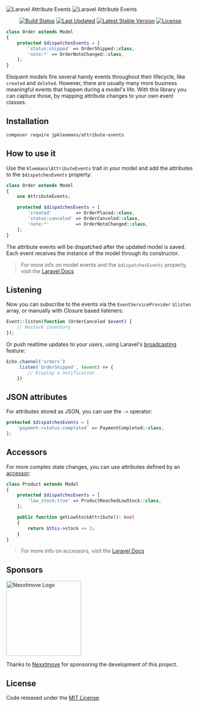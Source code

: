![Laravel Attribute Events](https://raw.githubusercontent.com/jpkleemans/attribute-events/gh-pages/attribute-events.svg#gh-light-mode-only)
![Laravel Attribute Events](https://github.com/jpkleemans/attribute-events/blob/gh-pages/attribute-events-dark.svg#gh-dark-mode-only)

<p align="center">
  <a href="https://travis-ci.org/jpkleemans/attribute-events" target="_blank"><img src="https://img.shields.io/travis/com/jpkleemans/attribute-events?label=tests&style=flat-square" alt="Build Status"></a>
  <a href="https://github.com/jpkleemans/attribute-events/commits" target="_blank"><img src="https://img.shields.io/github/last-commit/jpkleemans/attribute-events?label=updated&style=flat-square" alt="Last Updated"></a>
  <a href="https://packagist.org/packages/jpkleemans/attribute-events"><img src="https://img.shields.io/packagist/v/jpkleemans/attribute-events?label=stable&style=flat-square" alt="Latest Stable Version"></a>
  <a href="https://packagist.org/packages/jpkleemans/attribute-events"><img src="https://img.shields.io/packagist/l/jpkleemans/attribute-events?style=flat-square" alt="License"></a>
</p>

```php
class Order extends Model
{
    protected $dispatchesEvents = [
        'status:shipped' => OrderShipped::class,
        'note:*' => OrderNoteChanged::class,
    ];
}
```

Eloquent models fire several handy events throughout their lifecycle, like `created` and `deleted`. However, there are usually many more business meaningful events that happen during a model's life. With this library you can capture those, by mapping attribute changes to your own event classes.

## Installation
```bash
composer require jpkleemans/attribute-events
```

## How to use it
Use the `Kleemans\AttributeEvents` trait in your model and add the attributes to the `$dispatchesEvents` property:

```php
class Order extends Model
{
    use AttributeEvents;

    protected $dispatchesEvents = [
        'created'         => OrderPlaced::class,
        'status:canceled' => OrderCanceled::class,
        'note:*'          => OrderNoteChanged::class,
    ];
}
```

The attribute events will be dispatched after the updated model is saved. Each event receives the instance of the model through its constructor.

> For more info on model events and the `$dispatchesEvents` property, visit the <a href="https://laravel.com/docs/eloquent#events" target="_blank">Laravel Docs</a>

## Listening
Now you can subscribe to the events via the `EventServiceProvider` `$listen` array, or manually with Closure based listeners:

```php
Event::listen(function (OrderCanceled $event) {
    // Restock inventory
});
```

Or push realtime updates to your users, using Laravel's <a href="https://laravel.com/docs/broadcasting" target="_blank">broadcasting</a> feature:

```js
Echo.channel('orders')
    .listen('OrderShipped', (event) => {
        // Display a notification
    })
```

## JSON attributes
For attributes stored as JSON, you can use the `->` operator:

```php
protected $dispatchesEvents = [
    'payment->status:completed' => PaymentCompleted::class,
];
```

## Accessors
For more complex state changes, you can use attributes defined by an <a href="https://laravel.com/docs/eloquent-mutators#defining-an-accessor" target="_blank">accessor</a>:

```php
class Product extends Model
{
    protected $dispatchesEvents = [
        'low_stock:true' => ProductReachedLowStock::class,
    ];

    public function getLowStockAttribute(): bool
    {
        return $this->stock <= 3;
    }
}
```

> For more info on accessors, visit the <a href="https://laravel.com/docs/eloquent-mutators#defining-an-accessor" target="_blank">Laravel Docs</a>

## Sponsors

<a href="https://www.nexxtmove.nl/" target="_blank">
  <img src="https://raw.githubusercontent.com/jpkleemans/attribute-events/gh-pages/nexxtmove-logo.svg" alt="Nexxtmove Logo" width="200">
</a>

Thanks to <a href="https://www.nexxtmove.nl/" target="_blank">Nexxtmove</a> for sponsoring the development of this project.

## License

Code released under the [MIT License](https://github.com/jpkleemans/attribute-events/blob/master/LICENSE).
